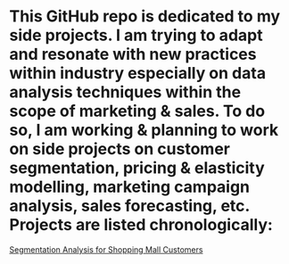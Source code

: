 # This GitHub repo is dedicated to my side projects. I am trying to adapt and resonate with new practices within industry especially on data analysis techniques within the scope of marketing & sales. To do so, I am working & planning to work on side projects on customer segmentation, pricing & elasticity modelling, marketing campaign analysis, sales forecasting, etc. Projects are listed chronologically:

[Segmentation Analysis for Shopping Mall Customers](segmentation_analysis_mall_customers.ipynb)
